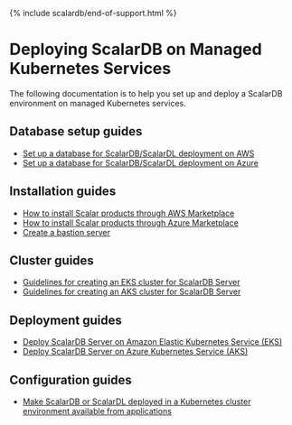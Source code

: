 {% include scalardb/end-of-support.html %}

# Deploying ScalarDB on Managed Kubernetes Services

The following documentation is to help you set up and deploy a ScalarDB environment on managed Kubernetes services.

## Database setup guides

* [Set up a database for ScalarDB/ScalarDL deployment on AWS](SetupDatabaseForAWS.md)
* [Set up a database for ScalarDB/ScalarDL deployment on Azure](SetupDatabaseForAzure.md)

## Installation guides

* [How to install Scalar products through AWS Marketplace](AwsMarketplaceGuide.md)
* [How to install Scalar products through Azure Marketplace](AzureMarketplaceGuide.md)
* [Create a bastion server](CreateBastionServer.md)

## Cluster guides

* [Guidelines for creating an EKS cluster for ScalarDB Server](CreateEKSClusterForScalarDB.md)
* [Guidelines for creating an AKS cluster for ScalarDB Server](CreateAKSClusterForScalarDB.md)

## Deployment guides

* [Deploy ScalarDB Server on Amazon Elastic Kubernetes Service (EKS)](ManualDeploymentGuideScalarDBServerOnEKS.md)
* [Deploy ScalarDB Server on Azure Kubernetes Service (AKS)](ManualDeploymentGuideScalarDBServerOnAKS.md)

## Configuration guides

* [Make ScalarDB or ScalarDL deployed in a Kubernetes cluster environment available from applications](AccessScalarProducts.md)
